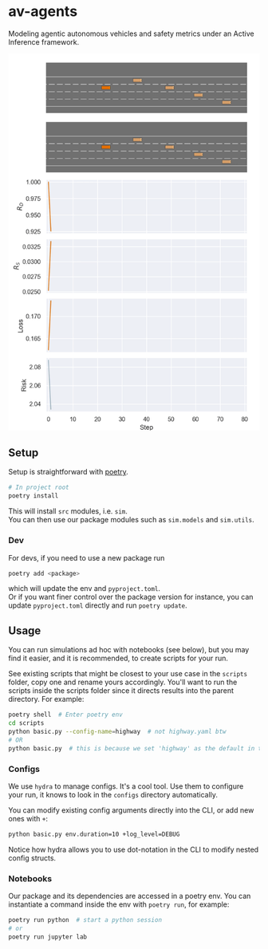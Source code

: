 # av-agents

Modeling agentic autonomous vehicles and safety metrics under an Active Inference framework.


![blah](media/double-anim.gif)


## Setup

Setup is straightforward with [poetry](https://python-poetry.org/docs/).
```bash
# In project root
poetry install
```
This will install `src` modules, i.e. `sim`.  
You can then use our package modules such as `sim.models` and `sim.utils`.

### Dev
For devs, if you need to use a new package run
```bash
poetry add <package>
```
which will update the env and `pyproject.toml`.  
Or if you want finer control over the package version for instance,
you can update `pyproject.toml` directly and run `poetry update`.

## Usage

You can run simulations ad hoc with notebooks (see below), 
but you may find it easier, and it is recommended, to create scripts for your run.

See existing scripts that might be closest to your use case in the `scripts` folder, copy one and rename yours 
accordingly.
You'll want to run the scripts inside the scripts folder since it directs results into the parent directory. For 
example:

```bash
poetry shell  # Enter poetry env
cd scripts
python basic.py --config-name=highway  # not highway.yaml btw
# OR
python basic.py  # this is because we set 'highway' as the default in the basic.py hydra wrapper
```

### Configs

We use `hydra` to manage configs. It's a cool tool. Use them to configure your run, it knows to look in the 
`configs` directory automatically.

You can modify existing config arguments directly into the CLI, or add new ones with `+`:

```bash
python basic.py env.duration=10 +log_level=DEBUG
```
Notice how hydra allows you to use dot-notation in the CLI to modify nested config structs.

### Notebooks

Our package and its dependencies are accessed in a poetry env.
You can instantiate a command inside the env with `poetry run`, for example:
```bash
poetry run python  # start a python session
# or
poetry run jupyter lab
```

